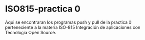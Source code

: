 # ISO815-practica 0
Aqui se encontraran los programas push y pull de la practica 0 perteneciente a la materia 
ISO-815 Integración de aplicaciones con Tecnologia Open Source.
